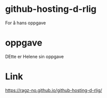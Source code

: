 # github-hosting-d-rlig
For å hans oppgave

# oppgave
DEtte er Helene sin oppgave

# Link 
https://ragz-no.github.io/github-hosting-d-rlig/
